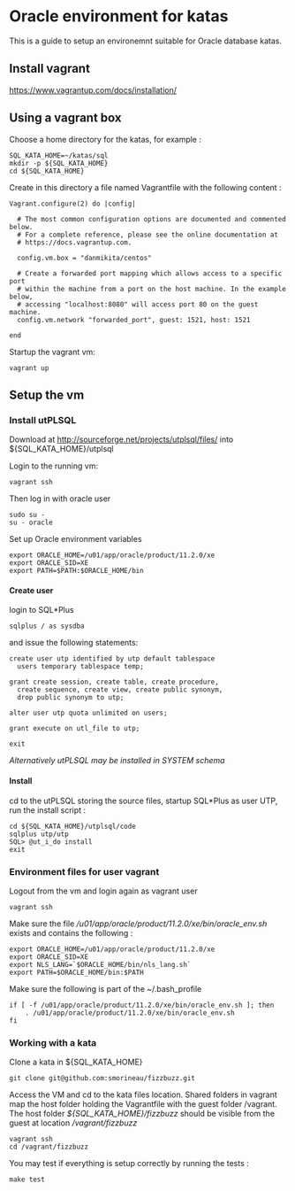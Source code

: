 # Oracle environment for katas

This is a guide to setup an environemnt suitable for Oracle database katas.

## Install vagrant

https://www.vagrantup.com/docs/installation/

## Using a vagrant box

Choose a home directory for the katas, for example :

```
SQL_KATA_HOME=~/katas/sql
mkdir -p ${SQL_KATA_HOME}
cd ${SQL_KATA_HOME}
```

Create in this directory a file named Vagrantfile with the following content :

```
Vagrant.configure(2) do |config|

  # The most common configuration options are documented and commented below.
  # For a complete reference, please see the online documentation at
  # https://docs.vagrantup.com.

  config.vm.box = "danmikita/centos"

  # Create a forwarded port mapping which allows access to a specific port
  # within the machine from a port on the host machine. In the example below,
  # accessing "localhost:8080" will access port 80 on the guest machine.
  config.vm.network "forwarded_port", guest: 1521, host: 1521

end
```

Startup the vagrant vm:
```
vagrant up
```

## Setup the vm

### Install utPLSQL

Download at http://sourceforge.net/projects/utplsql/files/
into ${SQL_KATA_HOME}/utplsql

Login to the running vm:
```
vagrant ssh
```

Then log in with oracle user
```
sudo su -
su - oracle
```
Set up Oracle environment variables

```
export ORACLE_HOME=/u01/app/oracle/product/11.2.0/xe
export ORACLE_SID=XE
export PATH=$PATH:$ORACLE_HOME/bin
```

#### Create user

login to SQL*Plus
```
sqlplus / as sysdba
```

and issue the following statements:
```
create user utp identified by utp default tablespace
  users temporary tablespace temp;

grant create session, create table, create procedure,
  create sequence, create view, create public synonym,
  drop public synonym to utp;

alter user utp quota unlimited on users;

grant execute on utl_file to utp;

exit
```

*Alternatively utPLSQL may be installed in SYSTEM schema*

#### Install

cd to the utPLSQL storing the source files, startup SQL*Plus as user UTP, run the install script :

```
cd ${SQL_KATA_HOME}/utplsql/code
sqlplus utp/utp
SQL> @ut_i_do install
exit
```

### Environment files for user vagrant

Logout from the vm and login again as vagrant user
```
vagrant ssh
```

Make sure the file _/u01/app/oracle/product/11.2.0/xe/bin/oracle_env.sh_ exists and contains the following :

```
export ORACLE_HOME=/u01/app/oracle/product/11.2.0/xe
export ORACLE_SID=XE
export NLS_LANG=`$ORACLE_HOME/bin/nls_lang.sh`
export PATH=$ORACLE_HOME/bin:$PATH
```

Make sure the following is part of the ~/.bash_profile
```
if [ -f /u01/app/oracle/product/11.2.0/xe/bin/oracle_env.sh ]; then
	. /u01/app/oracle/product/11.2.0/xe/bin/oracle_env.sh
fi
```

### Working with a kata

Clone a kata in ${SQL_KATA_HOME}
```
git clone git@github.com:smorineau/fizzbuzz.git
```

Access the VM and cd to the kata files location.
Shared folders in vagrant map the host folder holding the Vagrantfile with the guest folder /vagrant. The host folder _${SQL_KATA_HOME}/fizzbuzz_ should be visible from the guest at location _/vagrant/fizzbuzz_
```
vagrant ssh
cd /vagrant/fizzbuzz
```

You may test if everything is setup correctly by running the tests :
```
make test
```

